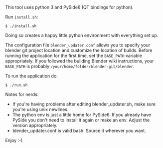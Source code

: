 This tool uses python 3 and PySide6 (QT bindings for python).

Run `install.sh`:
```
$ ./install.sh
```

Doing so creates a happy little python environment with everything set up.

The configuration file `blender_updater.conf` allows you to specify your blender git project location and customize the location of builds. Before running the application for the first time, set the `BASE_PATH` variable appropriately. If you followed the building Blender wiki instructions, your `BASE_PATH` is probably `/your/home/folder/blender-git/blender`.

 To run the application do:
 ```
$ ./run.sh
 ```

Notes for nerds:

- If you're having problems after editing blender_updater.sh, make sure you're using unix newlines.
- The python env is just a little home for PySide6. If you already have PySide you don't need to install it again or make an env. Adjust the version appropriately.
- blender_updater.conf is valid bash. Source it wherever you want.

Enjoy :-)
